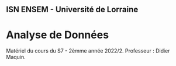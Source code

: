 ## ISN ENSEM - Université de Lorraine
# Analyse de Données

Matériel du cours du S7 - 2èmme année 2022/2. Professeur : Didier Maquin.



